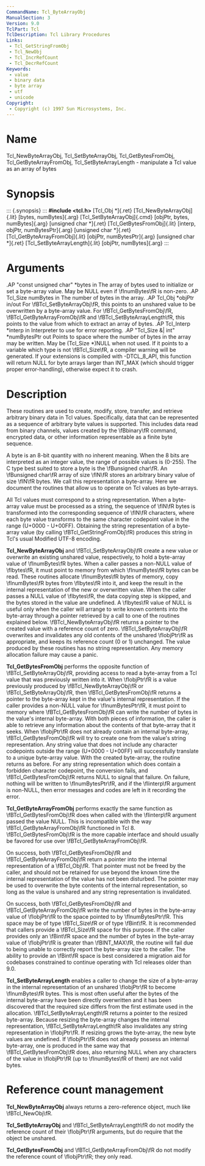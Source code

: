 ```yaml
---
CommandName: Tcl_ByteArrayObj
ManualSection: 3
Version: 9.0
TclPart: Tcl
TclDescription: Tcl Library Procedures
Links:
 - Tcl_GetStringFromObj
 - Tcl_NewObj
 - Tcl_IncrRefCount
 - Tcl_DecrRefCount
Keywords:
 - value
 - binary data
 - byte array
 - utf
 - unicode
Copyright:
 - Copyright (c) 1997 Sun Microsystems, Inc.
---
```


# Name

Tcl_NewByteArrayObj, Tcl_SetByteArrayObj, Tcl_GetBytesFromObj, Tcl_GetByteArrayFromObj, Tcl_SetByteArrayLength - manipulate a Tcl value as an array of bytes

# Synopsis

::: {.synopsis} :::
**#include <tcl.h>**
[Tcl_Obj *]{.ret} [Tcl_NewByteArrayObj]{.lit} [bytes, numBytes]{.arg}
[Tcl_SetByteArrayObj]{.cmd} [objPtr, bytes, numBytes]{.arg}
[unsigned char *]{.ret} [Tcl_GetBytesFromObj]{.lit} [interp, objPtr, numBytesPtr]{.arg}
[unsigned char *]{.ret} [Tcl_GetByteArrayFromObj]{.lit} [objPtr, numBytesPtr]{.arg}
[unsigned char *]{.ret} [Tcl_SetByteArrayLength]{.lit} [objPtr, numBytes]{.arg}
:::

# Arguments

.AP "const unsigned char" *bytes in The array of bytes used to initialize or set a byte-array value. May be NULL even if \fInumBytes\fR is non-zero. .AP Tcl_Size numBytes in The number of bytes in the array. .AP Tcl_Obj *objPtr in/out For \fBTcl_SetByteArrayObj\fR, this points to an unshared value to be overwritten by a byte-array value.  For \fBTcl_GetBytesFromObj\fR, \fBTcl_GetByteArrayFromObj\fR and \fBTcl_SetByteArrayLength\fR, this points to the value from which to extract an array of bytes. .AP Tcl_Interp *interp in Interpreter to use for error reporting. .AP "Tcl_Size \&| int" *numBytesPtr out Points to space where the number of bytes in the array may be written. May be (Tcl_Size *)NULL when not used. If it points to a variable which type is not \fBTcl_Size\fR, a compiler warning will be generated. If your extensions is compiled with -DTCL_8_API, this function will return NULL for byte arrays larger than INT_MAX (which should trigger proper error-handling), otherwise expect it to crash.

# Description

These routines are used to create, modify, store, transfer, and retrieve arbitrary binary data in Tcl values.  Specifically, data that can be represented as a sequence of arbitrary byte values is supported. This includes data read from binary channels, values created by the \fBbinary\fR command, encrypted data, or other information representable as a finite byte sequence.

A byte is an 8-bit quantity with no inherent meaning.  When the 8 bits are interpreted as an integer value, the range of possible values is (0-255). The C type best suited to store a byte is the \fBunsigned char\fR. An \fBunsigned char\fR array of size \fIN\fR stores an arbitrary binary value of size \fIN\fR bytes.  We call this representation a byte-array. Here we document the routines that allow us to operate on Tcl values as byte-arrays.

All Tcl values must correspond to a string representation. When a byte-array value must be processed as a string, the sequence of \fIN\fR bytes is transformed into the corresponding sequence of \fIN\fR characters, where each byte value transforms to the same character codepoint value in the range (U+0000 - U+00FF).  Obtaining the string representation of a byte-array value (by calling \fBTcl_GetStringFromObj\fR) produces this string in Tcl's usual Modified UTF-8 encoding.

**Tcl_NewByteArrayObj** and \fBTcl_SetByteArrayObj\fR create a new value or overwrite an existing unshared value, respectively, to hold a byte-array value of \fInumBytes\fR bytes.  When a caller passes a non-NULL value of \fIbytes\fR, it must point to memory from which \fInumBytes\fR bytes can be read.  These routines allocate \fInumBytes\fR bytes of memory, copy \fInumBytes\fR bytes from \fIbytes\fR into it, and keep the result in the internal representation of the new or overwritten value. When the caller passes a NULL value of \fIbytes\fR, the data copying step is skipped, and the bytes stored in the value are undefined. A \fIbytes\fR value of NULL is useful only when the caller will arrange to write known contents into the byte-array through a pointer retrieved by a call to one of the routines explained below.  \fBTcl_NewByteArrayObj\fR returns a pointer to the created value with a reference count of zero. \fBTcl_SetByteArrayObj\fR overwrites and invalidates any old contents of the unshared \fIobjPtr\fR as appropriate, and keeps its reference count (0 or 1) unchanged.  The value produced by these routines has no string representation.  Any memory allocation failure may cause a panic.

**Tcl_GetBytesFromObj** performs the opposite function of \fBTcl_SetByteArrayObj\fR, providing access to read a byte-array from a Tcl value that was previously written into it.  When \fIobjPtr\fR is a value previously produced by \fBTcl_NewByteArrayObj\fR or \fBTcl_SetByteArrayObj\fR, then \fBTcl_GetBytesFromObj\fR returns a pointer to the byte-array kept in the value's internal representation. If the caller provides a non-NULL value for \fInumBytesPtr\fR, it must point to memory where \fBTcl_GetBytesFromObj\fR can write the number of bytes in the value's internal byte-array.  With both pieces of information, the caller is able to retrieve any information about the contents of that byte-array that it seeks.  When \fIobjPtr\fR does not already contain an internal byte-array, \fBTcl_GetBytesFromObj\fR will try to create one from the value's string representation.  Any string value that does not include any character codepoints outside the range (U+0000 - U+00FF) will successfully translate to a unique byte-array value.  With the created byte-array, the routine returns as before.  For any string representation which does contain a forbidden character codepoint, the conversion fails, and \fBTcl_GetBytesFromObj\fR returns NULL to signal that failure.  On failure, nothing will be written to \fInumBytesPtr\fR, and if the \fIinterp\fR argument is non-NULL, then error messages and codes are left in it recording the error.

**Tcl_GetByteArrayFromObj** performs exactly the same function as \fBTcl_GetBytesFromObj\fR does when called with the \fIinterp\fR argument passed the value NULL.  This is incompatible with the way \fBTcl_GetByteArrayFromObj\fR functioned in Tcl 8. \fBTcl_GetBytesFromObj\fR is the more capable interface and should usually be favored for use over \fBTcl_GetByteArrayFromObj\fR.

On success, both \fBTcl_GetBytesFromObj\fR and \fBTcl_GetByteArrayFromObj\fR return a pointer into the internal representation of a \fBTcl_Obj\fR. That pointer must not be freed by the caller, and should not be retained for use beyond the known time the internal representation of the value has not been disturbed.  The pointer may be used to overwrite the byte contents of the internal representation, so long as the value is unshared and any string representation is invalidated.

On success, both \fBTcl_GetBytesFromObj\fR and \fBTcl_GetByteArrayFromObj\fR write the number of bytes in the byte-array value of \fIobjPtr\fR to the space pointed to by \fInumBytesPtr\fR.  This space may be of type \fBTcl_Size\fR or of type \fBint\fR.  It is recommended that callers provide a \fBTcl_Size\fR space for this purpose.  If the caller provides only an \fBint\fR space and the number of bytes in the byte-array value of \fIobjPtr\fR is greater than \fBINT_MAX\fR, the routine will fail due to being unable to correctly report the byte-array size to the caller. The ability to provide an \fBint\fR space is best considered a migration aid for codebases constrained to continue operating with Tcl releases older than 9.0.

**Tcl_SetByteArrayLength** enables a caller to change the size of a byte-array in the internal representation of an unshared \fIobjPtr\fR to become \fInumBytes\fR bytes.  This is most often useful after the bytes of the internal byte-array have been directly overwritten and it has been discovered that the required size differs from the first estimate used in the allocation. \fBTcl_SetByteArrayLength\fR returns a pointer to the resized byte-array.  Because resizing the byte-array changes the internal representation, \fBTcl_SetByteArrayLength\fR also invalidates any string representation in \fIobjPtr\fR.  If resizing grows the byte-array, the new byte values are undefined.  If \fIobjPtr\fR does not already possess an internal byte-array, one is produced in the same way that \fBTcl_GetBytesFromObj\fR does, also returning NULL when any characters of the value in \fIobjPtr\fR (up to \fInumBytes\fR of them) are not valid bytes.

# Reference count management

**Tcl_NewByteArrayObj** always returns a zero-reference object, much like \fBTcl_NewObj\fR.

**Tcl_SetByteArrayObj** and \fBTcl_SetByteArrayLength\fR do not modify the reference count of their \fIobjPtr\fR arguments, but do require that the object be unshared.

**Tcl_GetBytesFromObj** and \fBTcl_GetByteArrayFromObj\fR do not modify the reference count of \fIobjPtr\fR; they only read. 

